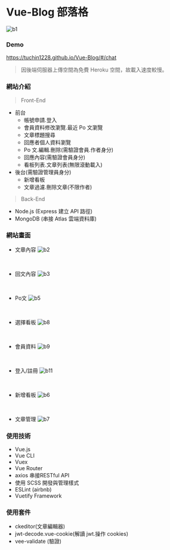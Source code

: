 # Vue-Blog 部落格
![b1](https://user-images.githubusercontent.com/51053467/106904805-945dc400-6736-11eb-99f1-929dbb462f31.png)
<br/>
### Demo

https://tuchin1228.github.io/Vue-Blog/#/chat

> 因後端伺服器上傳空間為免費 Heroku 空間，故載入速度較慢。

### 網站介紹

> Front-End

- 前台
  - 帳號申請.登入
  - 會員資料修改瀏覽.最近 Po 文瀏覽
  - 文章標題搜尋
  - 回應者個人資料瀏覽
  - Po 文.編輯.刪除(需驗證會員.作者身分)
  - 回應內容(需驗證會員身分)
  - 看板列表.文章列表(無限滾動載入)
    <br/>
- 後台(需驗證管理員身分)
  - 新增看板
  - 文章過濾.刪除文章(不限作者)
    <br/>

> Back-End

- Node.js (Express 建立 API 路徑)
- MongoDB (串接 Atlas 雲端資料庫)

### 網站畫面
- 文章內容
![b2](https://user-images.githubusercontent.com/51053467/106904891-ae97a200-6736-11eb-8480-fefe158c65fe.png)
<br/>

- 回文內容
![b3](https://user-images.githubusercontent.com/51053467/106905010-ccfd9d80-6736-11eb-916f-fb313f9da2dc.png)
<br/>

- Po文
![b5](https://user-images.githubusercontent.com/51053467/106905082-e0a90400-6736-11eb-97ac-d5528dbe496e.png)
<br/>

- 選擇看板
![b8](https://user-images.githubusercontent.com/51053467/106905132-ee5e8980-6736-11eb-8324-d5b30d448aa9.png)
<br/>

- 會員資料
![b9](https://user-images.githubusercontent.com/51053467/106905180-fb7b7880-6736-11eb-8548-ec002077ef15.png)
<br/>

- 登入/註冊
![b11](https://user-images.githubusercontent.com/51053467/106905226-07673a80-6737-11eb-972a-042789acca53.png)
<br/>

- 新增看板
![b6](https://user-images.githubusercontent.com/51053467/106905302-1d74fb00-6737-11eb-90eb-e0437072a19e.png)
<br/>

- 文章管理
![b7](https://user-images.githubusercontent.com/51053467/106905336-2665cc80-6737-11eb-9f6c-fa9dd5a0d5a3.png)


### 使用技術
  - Vue.js
  - Vue CLI
  - Vuex
  - Vue Router
  - axios 串接RESTful API
  - 使用 SCSS 開發與管理樣式
  - ESLint (airbnb)
  - Vuetify Framework


### 使用套件

- ckeditor(文章編輯器)
- jwt-decode.vue-cookie(解讀 jwt.操作 cookies)
- vee-validate (驗證)

